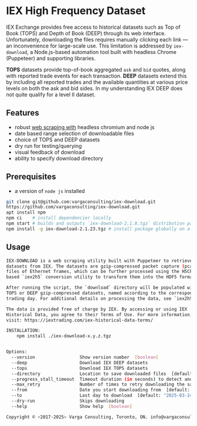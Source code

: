 
# IEX High Frequency Dataset
IEX Exchange provides free access to historical datasets such as Top of Book (TOPS) and Depth of Book (DEEP) through its web interface.
Unfortunately, downloading the files requires manually clicking each link — an inconvenience for large-scale use.
This limitation is addressed by `iex-download`, a Node.js-based automation tool built with headless Chrome (Puppeteer) and supporting libraries.

**TOPS** datasets provide top-of-book aggregated `ask` and `bid` quotes, along with reported trade events for each transaction.
**DEEP** datasets extend this by including all reported trades and the available quantities at various price levels on both the ask and bid sides. In my understanding IEX DEEP does not quite qualify for a level II dataset.

## Features
* robust [web scraping with][100] headless chromium and node js
* date based range selection of downloadable files
* choice of TOPS and DEEP datasets
* dry run for testing/querying 
* visual feedback of download
* ability to specify download directory

## Prerequisites  
* a  version of `node js` installed
```bash
git clone git@github.com:vargaconsulting/iex-download.git
https://github.com/vargaconsulting/iex-download.git
apt install npm
npm ci    # install dependencier locally 
npm start # builds and outputs `iex-download-2.1.8.tgz` distribution package
npm install -g iex-download-2.1.23.tgz # install package globally on a host
```

## Usage
```bash
IEX-DOWNLOAD is a web scraping utility built with Puppeteer to retrieve
datasets from IEX. The datasets are gzip-compressed packet capture (pcap)
files of Ethernet frames, which can be further processed using the H5CPP-
based `iex2h5` conversion utility to transform them into the HDF5 format.

After running the script, the `download` directory will be populated with
TOPS or DEEP gzip-compressed datasets, named according to the corresponding
trading day. For additional details on processing the data, see `iex2h5`.

The data is provided free of charge by IEX. By accessing or using IEX
Historical Data, you agree to their Terms of Use. For more information,
visit: https://iextrading.com/iex-historical-data-terms/

INSTALLATION:
	npm install ./iex-download-x.y.z.tgz


Options:
  --version                 Show version number  [boolean]
  --deep                    Download IEX DEEP datasets
  --tops                    Download IEX TOPS datasets
  --directory               Location to save downloaded files  [default: "./"]
  --progress_stall_timeout  Timeout duration (in seconds) to detect and handle stalled downloads  [default: 30]
  --max_retry               Number of times to retry downloading the same file before giving up  [default: 5]
  --from                    Date you start downloading from  [default: "2025-03-22"]
  --to                      Last day to download  [default: "2025-03-24"]
  --dry-run                 Skips downloading
  --help                    Show help  [boolean]

Copyright © <2017-2025> Varga Consulting, Toronto, ON. info@vargaconsulting.ca
```


[100]: https://en.wikipedia.org/wiki/Web_scraping
[101]: https://iextrading.com/trading/market-data/
